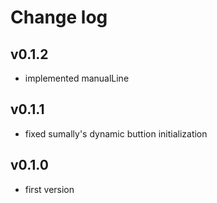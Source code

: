 # Change log

## v0.1.2

* implemented manualLine

## v0.1.1

* fixed sumally's dynamic buttion initialization

## v0.1.0

* first version




